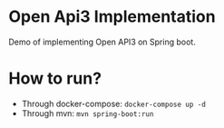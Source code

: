 # Open Api3 Implementation
Demo of implementing Open API3 on Spring boot.

# How to run?
- Through docker-compose: `docker-compose up -d`
- Through mvn: `mvn spring-boot:run`
